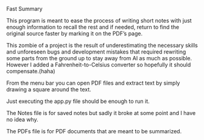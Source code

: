 Fast Summary

This program is meant to ease the process of writing short notes with just enough information to recall the rest and if needed, return to find the original source faster by marking it on the PDF’s page.

This zombie of a project is the result of underestimating the necessary skills and unforeseen bugs and development mistakes that required rewriting some parts from the ground up to stay away from AI as much as possible. However I added a Fahrenheit-to-Celsius converter so hopefully it should compensate.(haha)

From the menu bar you can open PDF files and extract text by simply drawing a square around the text.

Just executing the app.py file should be enough to run it.

The Notes file is for saved notes but sadly it broke at some point and I have no idea why.

The PDFs file is for PDF documents that are meant to be summarized.



